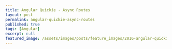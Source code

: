 ```yaml
---
title: Angular Quickie - Async Routes
layout: post
permalink: angular-quickie-async-routes
published: true
tags: [Angular]
excerpt: null
featured_image: /assets/images/posts/feature_images/2016-angular-quickie.jpg
---
```

